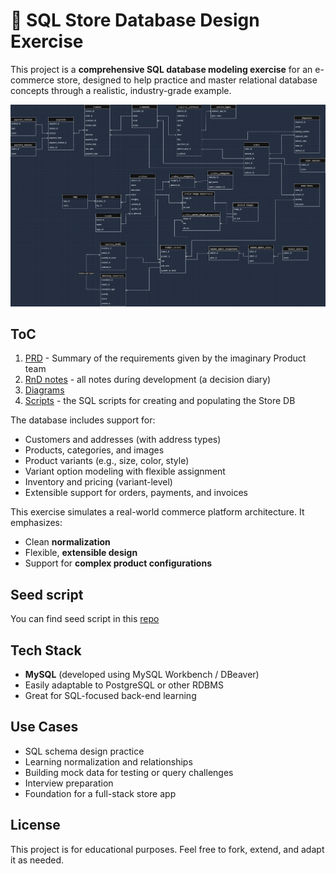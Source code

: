 # 🛒 SQL Store Database Design Exercise

This project is a **comprehensive SQL database modeling exercise** for an e-commerce store, designed to help practice and master relational database concepts through a realistic, industry-grade example.

<img alt="my-store-db drawio" src="https://github.com/venelinpetrov/db-my-store/blob/master/diagrams/my-store-db.drawio.png" />

## ToC

1. [PRD](documents/PRD.md) - Summary of the requirements given by the imaginary Product team
2. [RnD notes](documents/RnD_Notes.md) - all notes during development (a decision diary)
3. [Diagrams](diagrams/)
4. [Scripts](scripts/) - the SQL scripts for creating and populating the Store DB

The database includes support for:

- Customers and addresses (with address types)
- Products, categories, and images
- Product variants (e.g., size, color, style)
- Variant option modeling with flexible assignment
- Inventory and pricing (variant-level)
- Extensible support for orders, payments, and invoices


This exercise simulates a real-world commerce platform architecture. It emphasizes:

- Clean **normalization**
- Flexible, **extensible design**
- Support for **complex product configurations**

## Seed script

You can find seed script in this [repo](https://github.com/venelinpetrov/my-store-seed-script)

## Tech Stack

- **MySQL** (developed using MySQL Workbench / DBeaver)
- Easily adaptable to PostgreSQL or other RDBMS
- Great for SQL-focused back-end learning

## Use Cases

- SQL schema design practice
- Learning normalization and relationships
- Building mock data for testing or query challenges
- Interview preparation
- Foundation for a full-stack store app


## License

This project is for educational purposes. Feel free to fork, extend, and adapt it as needed.


